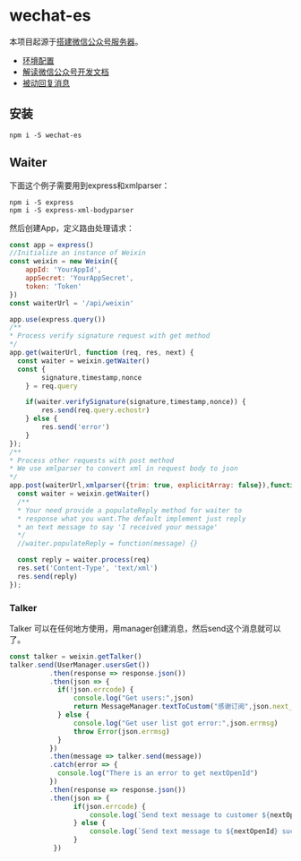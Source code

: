 # wechat-es

本项目起源于[搭建微信公众号服务器](https://wuhaixing.gitbooks.io/-weixin-server/content/)。

- [环境配置](https://wuhaixing.gitbooks.io/-weixin-server/content/chapter1.html)
- [解读微信公众号开发文档](https://wuhaixing.gitbooks.io/-weixin-server/content/lu_wen_dang.html)
- [被动回复消息](https://wuhaixing.gitbooks.io/-weixin-server/content/wo_gai_ru_he_hui_fu_ni.html)

## 安装

    npm i -S wechat-es


## Waiter

下面这个例子需要用到express和xmlparser：

    npm i -S express
    npm i -S express-xml-bodyparser

然后创建App，定义路由处理请求：

```js
const app = express()
//Initialize an instance of Weixin
const weixin = new Weixin({
	appId: 'YourAppId',
	appSecret: 'YourAppSecret',
	token: 'Token'
})
const waiterUrl = '/api/weixin'

app.use(express.query())
/**
* Process verify signature request with get method
*/
app.get(waiterUrl, function (req, res, next) {
  const waiter = weixin.getWaiter()
  const {
		signature,timestamp,nonce
	} = req.query

	if(waiter.verifySignature(signature,timestamp,nonce)) {
		res.send(req.query.echostr)
	} else {
		res.send('error')
	}
});
/**
* Process other requests with post method
* We use xmlparser to convert xml in request body to json
*/
app.post(waiterUrl,xmlparser({trim: true, explicitArray: false}),function (req, res, next) {
  const waiter = weixin.getWaiter()
  /**
  * Your need provide a populateReply method for waiter to
  * response what you want.The default implement just reply
  * an text message to say 'I received your message'
  */
  //waiter.populateReply = function(message) {}

  const reply = waiter.process(req)
  res.set('Content-Type', 'text/xml')
  res.send(reply)
});
```

### Talker

Talker 可以在任何地方使用，用manager创建消息，然后send这个消息就可以了。

```js
const talker = weixin.getTalker()
talker.send(UserManager.usersGet())
		  .then(response => response.json())
		  .then(json => {
		  	if(!json.errcode) {		  		
				console.log("Get users:",json)
		  		return MessageManager.textToCustom("感谢订阅",json.next_openid)
		  	} else {
		  		console.log("Get user list got error:",json.errmsg)
				throw Error(json.errmsg)
		  	}
		  })
		  .then(message => talker.send(message))
		  .catch(error => {
		  	console.log("There is an error to get nextOpenId")
		  })
		  .then(response => response.json())
		  .then(json => {
			  	if(json.errcode) {		  		
					console.log(`Send text message to customer ${nextOpenId} got error:${json.errmsg}`)
			  	} else {
			  		console.log(`Send text message to ${nextOpenId} success`)		  		
			  	}
		   })
```
